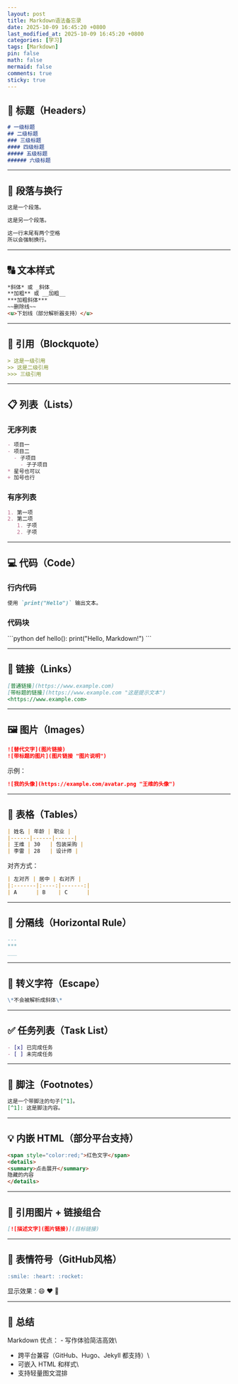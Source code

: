 ```yaml
---
layout: post
title: Markdown语法备忘录
date: 2025-10-09 16:45:20 +0800
last_modified_at: 2025-10-09 16:45:20 +0800
categories: [学习]
tags: [Markdown]
pin: false
math: false
mermaid: false
comments: true
sticky: true
---
```


## 📝 标题（Headers）

``` markdown
# 一级标题
## 二级标题
### 三级标题
#### 四级标题
##### 五级标题
###### 六级标题
```

------------------------------------------------------------------------

## 💬 段落与换行

``` markdown
这是一个段落。

这是另一个段落。  

这一行末尾有两个空格  
所以会强制换行。
```

------------------------------------------------------------------------

## 🔠 文本样式

``` markdown
*斜体* 或 _斜体_
**加粗** 或 __加粗__
***加粗斜体***
~~删除线~~
<u>下划线（部分解析器支持）</u>
```

------------------------------------------------------------------------

## 📌 引用（Blockquote）

``` markdown
> 这是一级引用
>> 这是二级引用
>>> 三级引用
```

------------------------------------------------------------------------

## 📋 列表（Lists）

### 无序列表

``` markdown
- 项目一
- 项目二
  - 子项目
    - 子子项目
* 星号也可以
+ 加号也行
```

### 有序列表

``` markdown
1. 第一项
2. 第二项
   1. 子项
   2. 子项
```

------------------------------------------------------------------------

## 💻 代码（Code）

### 行内代码

``` markdown
使用 `print("Hello")` 输出文本。
```

### 代码块

\`\`\`python def hello(): print("Hello, Markdown!") \`\`\`

------------------------------------------------------------------------

## 🔗 链接（Links）

``` markdown
[普通链接](https://www.example.com)
[带标题的链接](https://www.example.com "这是提示文本")
<https://www.example.com>
```

------------------------------------------------------------------------

## 🖼️ 图片（Images）

``` markdown
![替代文字](图片链接)
![带标题的图片](图片链接 "图片说明")
```

示例：

``` markdown
![我的头像](https://example.com/avatar.png "王维的头像")
```

------------------------------------------------------------------------

## 📑 表格（Tables）

``` markdown
| 姓名 | 年龄 | 职业 |
|------|------|------|
| 王维 | 30   | 包装采购 |
| 李雷 | 28   | 设计师 |
```

对齐方式：

``` markdown
| 左对齐 | 居中 | 右对齐 |
|:-------|:----:|-------:|
| A      | B    | C      |
```

------------------------------------------------------------------------

## 🧱 分隔线（Horizontal Rule）

``` markdown
---
***
___
```

------------------------------------------------------------------------

## 📎 转义字符（Escape）

``` markdown
\*不会被解析成斜体\*
```

------------------------------------------------------------------------

## ✅ 任务列表（Task List）

``` markdown
- [x] 已完成任务
- [ ] 未完成任务
```

------------------------------------------------------------------------

## 🔢 脚注（Footnotes）

``` markdown
这是一个带脚注的句子[^1]。
[^1]: 这是脚注内容。
```

------------------------------------------------------------------------

## 💡 内嵌 HTML（部分平台支持）

``` markdown
<span style="color:red;">红色文字</span>
<details>
<summary>点击展开</summary>
隐藏的内容
</details>
```

------------------------------------------------------------------------

## 🧭 引用图片 + 链接组合

``` markdown
[![描述文字](图片链接)](目标链接)
```

------------------------------------------------------------------------

## 🧩 表情符号（GitHub风格）

``` markdown
:smile: :heart: :rocket:
```

显示效果：😄 ❤️ 🚀

------------------------------------------------------------------------

## 🎯 总结

Markdown 优点： - 写作体验简洁高效\
- 跨平台兼容（GitHub、Hugo、Jekyll 都支持）\
- 可嵌入 HTML 和样式\
- 支持轻量图文混排
